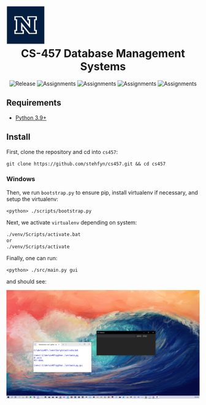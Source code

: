 <h1>
  <div style="display: inline-block">
    <span>
      <img src="resources/UniversityLogo%20RGB_block_n_blue.png?raw=true" width="100" height="100" alt="UNR">
    </span>
    <div align="center">
      <span>CS-457 Database Management Systems</span>
    </div>
  </div>
</h1>
<div align="center">
  <span>
    <img src="https://github.com/Stehfyn/cs457/actions/workflows/release.yml/badge.svg" alt="Release">
    <img src="https://byob.yarr.is/Stehfyn/cs457/as1/shields" alt="Assignments">
    <img src="https://byob.yarr.is/Stehfyn/cs457/as2/shields" alt="Assignments">
    <img src="https://byob.yarr.is/Stehfyn/cs457/as3/shields" alt="Assignments">
    <img src="https://byob.yarr.is/Stehfyn/cs457/as4/shields" alt="Assignments">
  </span>
</div>

## Requirements
- [Python 3.9+](https://www.python.org/downloads/release/python-390/)

## Install

First, clone the repository and cd into `cs457`:
```
git clone https://github.com/stehfyn/cs457.git && cd cs457
```

### Windows
Then, we run `bootstrap.py` to ensure pip, install virtualenv if necessary, and setup the virtualenv:

```
<python> ./scripts/bootstrap.py
```

Next, we activate `virtualenv` depending on system:

```
./venv/Scripts/activate.bat
or
./venv/Scripts/activate
```

Finally, one can run:
```
<python> ./src/main.py gui
```
and should see:

![](common/gui.png?raw=true)
